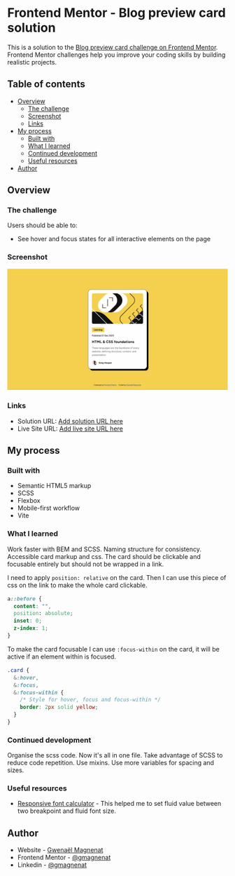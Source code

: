 # Frontend Mentor - Blog preview card solution

This is a solution to the [Blog preview card challenge on Frontend Mentor](https://www.frontendmentor.io/challenges/blog-preview-card-ckPaj01IcS). Frontend Mentor challenges help you improve your coding skills by building realistic projects.

## Table of contents

- [Overview](#overview)
  - [The challenge](#the-challenge)
  - [Screenshot](#screenshot)
  - [Links](#links)
- [My process](#my-process)
  - [Built with](#built-with)
  - [What I learned](#what-i-learned)
  - [Continued development](#continued-development)
  - [Useful resources](#useful-resources)
- [Author](#author)

## Overview

### The challenge

Users should be able to:

- See hover and focus states for all interactive elements on the page

### Screenshot

![](./screenshot.jpg)

### Links

- Solution URL: [Add solution URL here](https://your-solution-url.com)
- Live Site URL: [Add live site URL here](https://your-live-site-url.com)

## My process

### Built with

- Semantic HTML5 markup
- SCSS
- Flexbox
- Mobile-first workflow
- Vite

### What I learned

Work faster with BEM and SCSS. Naming structure for consistency.
Accessible card markup and css. The card should be clickable and focusable entirely but should not be wrapped in a link.

I need to apply `position: relative` on the card.
Then I can use this piece of css on the link to make the whole card clickable.

```css
a::before {
  content: "",
  position: absolute;
  inset: 0;
  z-index: 1;
}
```

To make the card focusable I can use `:focus-within` on the card, it will be active if an element within is focused.

```css
.card {
  &:hover,
  &:focus,
  &:focus-within {
    /* Style for hover, focus and focus-within */
    border: 2px solid yellow;
  }
}
```

### Continued development

Organise the scss code. Now it's all in one file.
Take advantage of SCSS to reduce code repetition. Use mixins.
Use more variables for spacing and sizes.

### Useful resources

- [Responsive font calculator](https://websemantics.uk/tools/responsive-font-calculator/) - This helped me to set fluid value between two breakpoint and fluid font size.

## Author

- Website - [Gwenaël Magnenat](https://gmagnenat.com)
- Frontend Mentor - [@gmagnenat](https://www.frontendmentor.io/profile/yourusername)
- Linkedin - [@gmagnenat](https://www.linkedin.com/in/yourusername)
